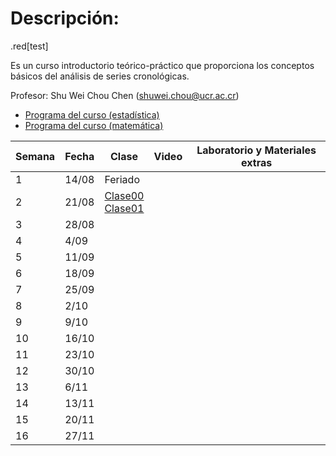 # Descripción:

.red\[test\]

Es un curso introductorio teórico-práctico que proporciona los conceptos
básicos del análisis de series cronológicas.

Profesor: Shu Wei Chou Chen (<shuwei.chou@ucr.ac.cr>)

-   [Programa del curso
    (estadística)](https://shuwei325.github.io/SP1633-II23/SP1633-programa.pdf)
    <br>
-   [Programa del curso
    (matemática)](https://shuwei325.github.io/SP1633-II23/-programa.pdf)

| Semana | Fecha | Clase                                                                                                                                | Video | Laboratorio y Materiales extras |
|-----------|-----|-----|-----|-----------------------------------------------|
| 1      | 14/08 | Feriado                                                                                                                              |       |                                 |
| 2      | 21/08 | [Clase00](https://shuwei325.github.io/SP1633-II23/Clase00.html) <br> [Clase01](https://shuwei325.github.io/SP1633-II23/Clase01.html) |       |                                 |
| 3      | 28/08 |                                                                                                                                      |       |                                 |
| 4      | 4/09  |                                                                                                                                      |       |                                 |
| 5      | 11/09 |                                                                                                                                      |       |                                 |
| 6      | 18/09 |                                                                                                                                      |       |                                 |
| 7      | 25/09 |                                                                                                                                      |       |                                 |
| 8      | 2/10  |                                                                                                                                      |       |                                 |
| 9      | 9/10  |                                                                                                                                      |       |                                 |
| 10     | 16/10 |                                                                                                                                      |       |                                 |
| 11     | 23/10 |                                                                                                                                      |       |                                 |
| 12     | 30/10 |                                                                                                                                      |       |                                 |
| 13     | 6/11  |                                                                                                                                      |       |                                 |
| 14     | 13/11 |                                                                                                                                      |       |                                 |
| 15     | 20/11 |                                                                                                                                      |       |                                 |
| 16     | 27/11 |                                                                                                                                      |       |                                 |
